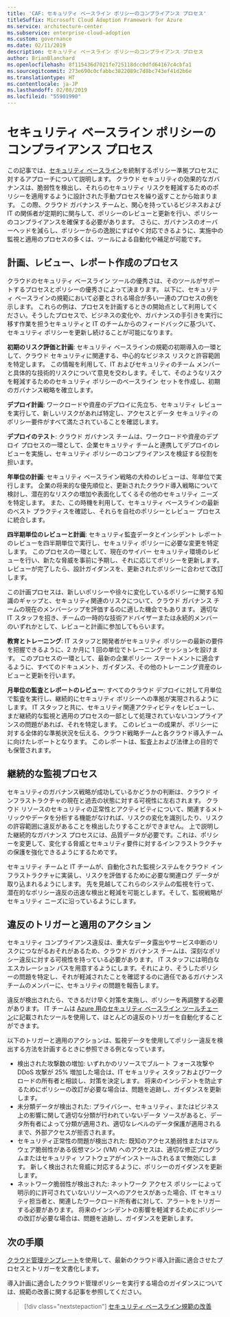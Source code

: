 ```yaml
---
title: 'CAF: セキュリティ ベースライン ポリシーのコンプライアンス プロセス'
titleSuffix: Microsoft Cloud Adoption Framework for Azure
ms.service: architecture-center
ms.subservice: enterprise-cloud-adoption
ms.custom: governance
ms.date: 02/11/2019
description: セキュリティ ベースライン ポリシーのコンプライアンス プロセス
author: BrianBlanchard
ms.openlocfilehash: 8f115436d7021fe725118dcc0dfd64167c4cbfa1
ms.sourcegitcommit: 273e690c0cfabbc3822089c7d8bc743ef41d2b6e
ms.translationtype: HT
ms.contentlocale: ja-JP
ms.lasthandoff: 02/08/2019
ms.locfileid: "55901990"
---
```

# <a name="security-baseline-policy-compliance-processes"></a>セキュリティ ベースライン ポリシーのコンプライアンス プロセス

この記事では、[セキュリティ ベースライン](./overview.md)を統制するポリシー準拠プロセスに対するアプローチについて説明します。 クラウド セキュリティの効果的なガバナンスは、脆弱性を検出し、それらのセキュリティ リスクを軽減するためのポリシーを適用するように設計された手動プロセスを繰り返すことから始まります。 この際、クラウド ガバナンス チームと、関心を持っているビジネスおよび IT の関係者が定期的に関与して、ポリシーのレビューと更新を行い、ポリシーのコンプライアンスを確保する必要があります。 さらに、ガバナンスのオーバーヘッドを減らし、ポリシーからの逸脱にすばやく対応できるように、実施中の監視と適用のプロセスの多くは、ツールによる自動化や補足が可能です。

## <a name="planning-review-and-reporting-processes"></a>計画、レビュー、レポート作成のプロセス

クラウドのセキュリティ ベースライン ツールの優秀さは、そのツールがサポートするプロセスとポリシーの優秀さによって決まります。 以下に、セキュリティ ベースラインの規範において必要とされる場合が多い一連のプロセスの例を示します。 これらの例は、プロセスを計画するときの開始点として利用してください。そうしたプロセスで、ビジネスの変化や、ガバナンスの手引きを実行に移す作業を担うセキュリティと IT のチームからのフィードバックに基づいて、セキュリティ ポリシーを更新し続けることが可能になります。

**初期のリスク評価と計画**: セキュリティ ベースラインの規範の初期導入の一環として、クラウド セキュリティに関連する、中心的なビジネス リスクと許容範囲を特定します。 この情報を利用して、IT およびセキュリティのチーム メンバーと具体的な技術的リスクについて意見を交わします。そして、そのようなリスクを軽減するためのセキュリティ ポリシーのベースライン セットを作成し、初期のガバナンス戦略を確立します。

**デプロイ計画**: ワークロードや資産のデプロイに先立ち、セキュリティ レビューを実行して、新しいリスクがあれば特定し、アクセスとデータ セキュリティのポリシー要件がすべて満たされていることを確認します。

**デプロイのテスト**: クラウド ガバナンス チームは、ワークロードや資産のデプロイ プロセスの一環として、企業セキュリティ チームと連携してデプロイのレビューを実施し、セキュリティ ポリシーのコンプライアンスを検証する役割を担います。

**年単位の計画**: セキュリティ ベースライン戦略の大枠のレビューは、年単位で実行します。 企業の将来的な優先順位と、更新されたクラウド導入戦略について検討し、潜在的なリスクの増加や表面化してくるその他のセキュリティ ニーズを特定します。 また、この時機を利用して、セキュリティ ベースラインの最新のベスト プラクティスを確認し、それらを自社のポリシーとレビュー プロセスに統合します。

**四半期単位のレビューと計画**: セキュリティ監査データとインシデント レポートのレビューを四半期単位で実行し、セキュリティ ポリシーに必要な変更を特定します。 このプロセスの一環として、現在のサイバー セキュリティ環境のレビューを行い、新たな脅威を事前に予期し、それに応じてポリシーを更新します。 レビューが完了したら、設計ガイダンスを、更新されたポリシーに合わせて改訂します。

この計画プロセスは、新しいポリシーや徐々に変化しているポリシーに関する知識のギャップと、セキュリティ関連のリスクについて、クラウド ガバナンス チームの現在のメンバーシップを評価するのに適した機会でもあります。 適切な IT スタッフを招き、チームの一時的な技術アドバイザーまたは永続的メンバーのいずれかとして、レビューと計画に参加してもらいます。

**教育とトレーニング**: IT スタッフと開発者がセキュリティ ポリシーの最新の要件を把握できるように、2 か月に 1 回の単位でトレーニング セッションを設けます。 このプロセスの一環として、最新の企業ポリシー ステートメントに適合するように、すべてのドキュメント、ガイダンス、その他のトレーニング資産のレビューと更新を行います。

**月単位の監査とレポートのレビュー**: すべてのクラウド デプロイに対して月単位で監査を実行し、継続的にセキュリティ ポリシーへの準拠が実現されるようにします。 IT スタッフと共に、セキュリティ関連アクティビティをレビューし、まだ継続的な監視と適用のプロセスの一部として処理されていないコンプライアンスの問題があれば、それを特定します。 このレビューの成果が、ポリシーに対する全体的な準拠状況を伝える、クラウド戦略チームと各クラウド導入チームに向けたレポートとなります。 このレポートは、監査上および法律上の目的でも保管されます。

## <a name="ongoing-monitoring-processes"></a>継続的な監視プロセス

セキュリティのガバナンス戦略が成功しているかどうかの判断は、クラウド インフラストラクチャの現在と過去の状態に対する可視性に左右されます。 クラウド リソースのセキュリティの正常性とアクティビティについて、関連するメトリックやデータを分析する機能がなければ、リスクの変化を識別したり、リスクの許容範囲に違反があることを検出したりすることができません。 上で説明した継続的なガバナンス プロセスには、品質データが必要です。これは、ポリシーを変更して、変化する脅威とセキュリティ要件に対するインフラストラクチャの保護を強化できるようにするためです。

セキュリティ チームと IT チームが、自動化された監視システムをクラウド インフラストラクチャに実装し、リスクを評価するために必要な関連ログ データが取り込まれるようにします。 先を見越してこれらのシステムの監視を行って、潜在的なポリシー違反の迅速な検出と軽減を可能とします。そして、監視戦略がセキュリティ ニーズに沿っているようにします。

## <a name="violation-triggers-and-enforcement-actions"></a>違反のトリガーと適用のアクション

セキュリティ コンプライアンス違反は、重大なデータ露出やサービス中断のリスクにつながるおそれがあるため、クラウド ガバナンス チームは、深刻なポリシー違反に対する可視性を持っている必要があります。 IT スタッフには明白なエスカレーション パスを用意するようにします。それにより、そうしたポリシーの問題を特定し、それが軽減されたことを確認するのに適任であるガバナンス チームのメンバーに、セキュリティの問題を報告します。  

違反が検出されたら、できるだけ早く対策を実施し、ポリシーを再調整する必要があります。 IT チームは [Azure 用のセキュリティ ベースライン ツールチェーン](toolchain.md)に記載されたツールを使用して、ほとんどの違反のトリガーを自動化することができます。

以下のトリガーと適用のアクションは、監視データを使用してポリシー違反を検出する方法を計画するときに参照できる例となっています。

- 検出された攻撃数の増加: いずれかのリソースでブルート フォース攻撃や DDoS 攻撃が 25% 増加した場合は、IT セキュリティ スタッフおよびワークロードの所有者と相談し、対策を決定します。 将来のインシデントを防止するためにポリシーの改訂が必要な場合は、問題を追跡し、ガイダンスを更新します。
- 未分類データが検出された: プライバシー、セキュリティ、またはビジネス上の影響に関して適切な分類が行われていないデータ ソースがあると、データ所有者によって分類が適用され、適切なレベルのデータ保護が適用されるまで、外部アクセスが拒否されます。
- セキュリティ正常性の問題が検出された: 既知のアクセス脆弱性またはマルウェア脆弱性がある仮想マシン (VM) へのアクセスは、適切な修正プログラムまたはセキュリティ ソフトウェアがインストールされるまで無効にします。 新しく検出された脅威に対応するように、ポリシーのガイダンスを更新します。
- ネットワーク脆弱性が検出された: ネットワーク アクセス ポリシーによって明示的に許可されていないリソースへのアクセスがあった場合、IT セキュリティ担当者と、関連したワークロード所有者に対して、アラートをトリガーする必要があります。 将来のインシデントの影響を軽減するためにポリシーの改訂が必要な場合は、問題を追跡し、ガイダンスを更新します。

## <a name="next-steps"></a>次の手順

[クラウド管理テンプレート](./template.md)を使用して、最新のクラウド導入計画に適合させたプロセスとトリガーを文書化します。

導入計画に適合したクラウド管理ポリシーを実行する場合のガイダンスについては、規範の改善に関する記事を参照してください。

> [!div class="nextstepaction"]
> [セキュリティ ベースライン規範の改善](./discipline-improvement.md)
